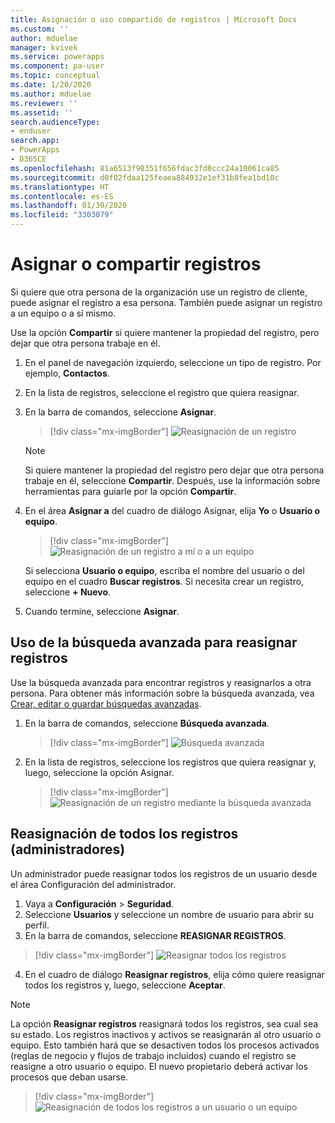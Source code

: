 ```yaml
---
title: Asignación o uso compartido de registros | Microsoft Docs
ms.custom: ''
author: mduelae
manager: kvivek
ms.service: powerapps
ms.component: pa-user
ms.topic: conceptual
ms.date: 1/20/2020
ms.author: mduelae
ms.reviewer: ''
ms.assetid: ''
search.audienceType:
- enduser
search.app:
- PowerApps
- D365CE
ms.openlocfilehash: 81a6513f98351f656fdac3fd0ccc24a10061ca85
ms.sourcegitcommit: d0f02fdaa125feaea884932e1ef31b8fea1bd10c
ms.translationtype: HT
ms.contentlocale: es-ES
ms.lasthandoff: 01/30/2020
ms.locfileid: "3303079"
---
```

# <a name="assign-or-share-records"></a>Asignar o compartir registros

Si quiere que otra persona de la organización use un registro de cliente, puede asignar el registro a esa persona. También puede asignar un registro a un equipo o a sí mismo.  

Use la opción **Compartir** si quiere mantener la propiedad del registro, pero dejar que otra persona trabaje en él. 

1. En el panel de navegación izquierdo, seleccione un tipo de registro. Por ejemplo, **Contactos**.

2. En la lista de registros, seleccione el registro que quiera reasignar.  
  
3. En la barra de comandos, seleccione **Asignar**.

   > [!div class="mx-imgBorder"]
   > ![Reasignación de un registro](media/assign1.png "Reasignación de un registro")

   > [!NOTE]
   > Si quiere mantener la propiedad del registro pero dejar que otra persona trabaje en él, seleccione **Compartir**. Después, use la información sobre herramientas para guiarle por la opción **Compartir**. 
   
4. En el área **Asignar a** del cuadro de diálogo Asignar, elija **Yo** o **Usuario o equipo**.

   > [!div class="mx-imgBorder"]
   > ![Reasignación de un registro a mí o a un equipo](media/assign2.png "Reasignación de un registro a mí o a un equipo")
  
   Si selecciona **Usuario o equipo**, escriba el nombre del usuario o del equipo en el cuadro **Buscar registros**. Si necesita crear un registro, seleccione **+ Nuevo**.
  
5. Cuando termine, seleccione **Asignar**.

## <a name="use-advanced-find-to-reassign-records"></a>Uso de la búsqueda avanzada para reasignar registros

Use la búsqueda avanzada para encontrar registros y reasignarlos a otra persona. Para obtener más información sobre la búsqueda avanzada, vea [Crear, editar o guardar búsquedas avanzadas](advanced-find.md).


1. En la barra de comandos, seleccione **Búsqueda avanzada**.

   > [!div class="mx-imgBorder"]
   > ![Búsqueda avanzada](media/assign3.png "Búsqueda avanzada")
   
2. En la lista de registros, seleccione los registros que quiera reasignar y, luego, seleccione la opción Asignar.

   > [!div class="mx-imgBorder"]
   > ![Reasignación de un registro mediante la búsqueda avanzada](media/assign4.png "Reasignación de un registro mediante la búsqueda avanzada")
   
 
 ## <a name="reassign-all-records-for-admins"></a>Reasignación de todos los registros (administradores)
 
 Un administrador puede reasignar todos los registros de un usuario desde el área Configuración del administrador.
 
 1. Vaya a **Configuración** > **Seguridad**.
 2. Seleccione **Usuarios** y seleccione un nombre de usuario para abrir su perfil.
 3. En la barra de comandos, seleccione **REASIGNAR REGISTROS**.
 
   > [!div class="mx-imgBorder"]
   > ![Reasignar todos los registros](media/assign5.png "Reasignar todos los registros")
   
 4. En el cuadro de diálogo **Reasignar registros**, elija cómo quiere reasignar todos los registros y, luego, seleccione **Aceptar**.
 
  > [!NOTE]
   > La opción **Reasignar registros** reasignará todos los registros, sea cual sea su estado. Los registros inactivos y activos se reasignarán al otro usuario o equipo. Esto también hará que se desactiven todos los procesos activados (reglas de negocio y flujos de trabajo incluidos) cuando el registro se reasigne a otro usuario o equipo. El nuevo propietario deberá activar los procesos que deban usarse.
 
   > [!div class="mx-imgBorder"]
   > ![Reasignación de todos los registros a un usuario o un equipo](media/assign6.png "Reasignación de todos los registros a un usuario o un equipo")
 


